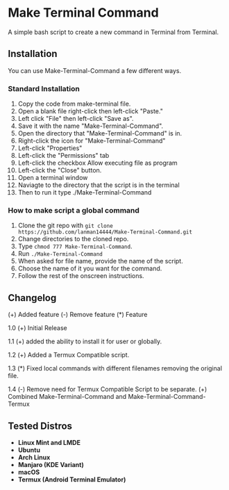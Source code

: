 # Make Terminal Command

A simple bash script to create a new command in Terminal from Terminal.

## Installation

You can use Make-Terminal-Command a few different ways.

### Standard Installation

1. Copy the code from make-terminal file.
2. Open a blank file right-click then left-click "Paste."
3. Left click "File" then left-click "Save as".
4. Save it with the name "Make-Terminal-Command".
5. Open the directory that "Make-Terminal-Command" is in.
6. Right-click the icon for "Make-Terminal-Command"
7. Left-click "Properties"
8. Left-click the "Permissions" tab
9. Left-click the checkbox Allow executing file as program
10. Left-click the "Close" button.
11. Open a terminal window
12. Naviagte to the directory that the script is in the terminal
13. Then to run it type ./Make-Terminal-Command

### How to make script a global command

1. Clone the git repo with `git clone https://github.com/lanman14444/Make-Terminal-Command.git`
2. Change directories to the cloned repo.
3. Type `chmod 777 Make-Terminal-Command`.
4. Run `./Make-Terminal-Command`
5. When asked for file name, provide the name of the script.
6. Choose the name of it you want for the command.
7. Follow the rest of the onscreen instructions.

## Changelog

(+) Added feature
(-) Remove feature
(*) Feature

1.0
  (+) Initial Release

1.1
  (+) added the ability to install it for user or globally.

1.2
  (+) Added a Termux Compatible script.

1.3
  (*) Fixed local commands with different filenames removing the original file.

1.4
  (-) Remove need for Termux Compatible Script to be separate.
  (+) Combined Make-Terminal-Command and Make-Terminal-Command-Termux

## Tested Distros

* **Linux Mint and LMDE**
* **Ubuntu**
* **Arch Linux**
* **Manjaro (KDE Variant)**
* **macOS**
* **Termux (Android Terminal Emulator)**
